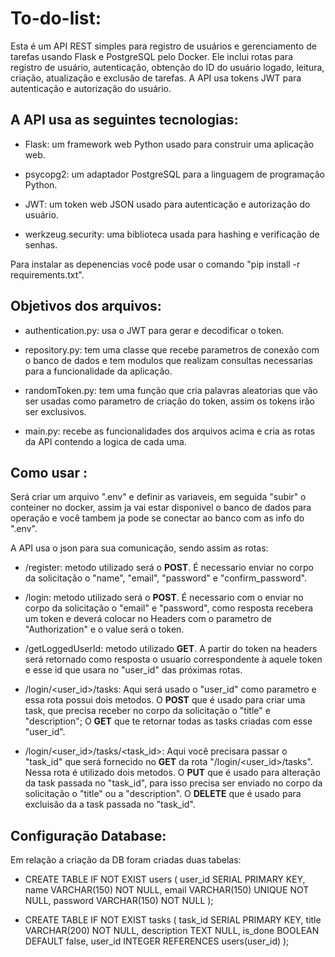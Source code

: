 # To-do-list:

Esta é um API REST simples para registro de usuários e gerenciamento de tarefas usando Flask e PostgreSQL pelo Docker. Ele inclui rotas para registro de usuário, autenticação, obtenção do ID do usuário logado, leitura, criação, atualização e exclusão de tarefas. A API usa tokens JWT para autenticação e autorização do usuário.

## A API usa as seguintes tecnologias:

- Flask: um framework web Python usado para construir uma aplicação web.

- psycopg2: um adaptador PostgreSQL para a linguagem de programação Python.

- JWT: um token web JSON usado para autenticação e autorização do usuário.

- werkzeug.security: uma biblioteca usada para hashing e verificação de senhas.

Para instalar as depenencias você pode usar o comando "pip install -r requirements.txt".

## Objetivos dos arquivos:
- authentication.py: usa o JWT para gerar e decodificar o token.

- repository.py: tem uma classe que recebe parametros de conexão com o banco de dados e tem modulos que realizam consultas necessarias para a funcionalidade da aplicação.

- randomToken.py: tem uma função que cria palavras aleatorias que vão ser usadas como parametro de criação do token, assim os tokens irão ser exclusivos.

- main.py: recebe as funcionalidades dos arquivos acima e cria as rotas da API contendo a logica de cada uma.

## Como usar :

Será criar um arquivo ".env" e definir as variaveis, em seguida "subir" o conteiner no docker, assim ja vai estar disponivel o banco de dados para operação e você tambem ja pode se conectar ao banco com as info do ".env".

A API usa o json para sua comunicação, sendo assim as rotas:

- /register:  metodo utilizado será o **POST**. É necessario  enviar no corpo da solicitação o "name", "email", "password" e "confirm_password".

- /login: metodo utilizado será o **POST**. É necessario com o  enviar no corpo da solicitação o "email" e "password", como resposta recebera um token e deverá colocar no Headers com o parametro de "Authorization" e o value será o token.

- /getLoggedUserId: metodo utilizado **GET**. A partir do token na headers será retornado como resposta o usuario correspondente à aquele token e esse id que usara no "user_id" das próximas rotas.

- /login/<user_id>/tasks: Aqui será usado o "user_id" como parametro e essa rota possui dois metodos.
 O **POST** que é usado para criar uma task, que precisa receber no corpo da solicitação o "title" e "description";
 O **GET** que te retornar todas as tasks criadas com esse "user_id".

- /login/<user_id>/tasks/<task_id>: Aqui você precisara passar o "task_id" que será fornecido no **GET** da rota "/login/<user_id>/tasks". Nessa rota é utilizado dois metodos.
O **PUT** que é usado para alteração da task passada no "task_id", para isso precisa ser enviado no corpo da solicitação o "title" ou a "description".
O **DELETE** que é usado para excluisão da a task passada no "task_id".

## Configuração Database:

Em relação a criação da DB foram criadas duas tabelas:
- CREATE TABLE IF NOT EXIST users (
    user_id SERIAL PRIMARY KEY,
    name VARCHAR(150) NOT NULL,
    email VARCHAR(150) UNIQUE NOT NULL,
    password VARCHAR(150) NOT NULL
);

- CREATE TABLE IF NOT EXIST tasks (
    task_id SERIAL PRIMARY KEY,
    title VARCHAR(200) NOT NULL,
    description TEXT NULL,
    is_done BOOLEAN DEFAULT false,
    user_id INTEGER REFERENCES users(user_id)
);
